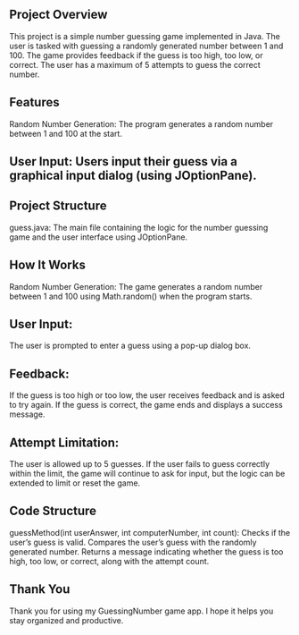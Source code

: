 ## Project Overview
This project is a simple number guessing game implemented in Java. The user is tasked with guessing a randomly generated number between 1 and 100. The game provides feedback if the guess is too high, too low, or correct. The user has a maximum of 5 attempts to guess the correct number.

## Features
Random Number Generation: The program generates a random number between 1 and 100 at the start.

## User Input: Users input their guess via a graphical input dialog (using JOptionPane).
  
## Project Structure
guess.java: The main file containing the logic for the number guessing game and the user interface using JOptionPane.

## How It Works
Random Number Generation:
The game generates a random number between 1 and 100 using Math.random() when the program starts.

## User Input:
The user is prompted to enter a guess using a pop-up dialog box.

## Feedback:
If the guess is too high or too low, the user receives feedback and is asked to try again.
If the guess is correct, the game ends and displays a success message.

## Attempt Limitation:
The user is allowed up to 5 guesses. If the user fails to guess correctly within the limit, the game will continue to ask for input, but the logic can be extended to limit or reset the game.

## Code Structure
guessMethod(int userAnswer, int computerNumber, int count):
Checks if the user’s guess is valid.
Compares the user’s guess with the randomly generated number.
Returns a message indicating whether the guess is too high, too low, or correct, along with the attempt count.

## Thank You
Thank you for using my GuessingNumber game app. I hope it helps you stay organized and productive.
